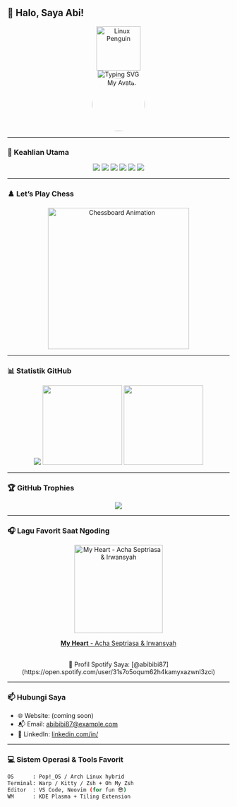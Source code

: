 ## 👋 Halo, Saya Abi!

<div align="center">
  <img src="https://raw.githubusercontent.com/saadeghi/saadeghi/main/tux.gif" width="100" alt="Linux Penguin" />
  <br>
  <img src="https://readme-typing-svg.demolab.com?font=Fira+Code&size=24&pause=1000&color=58A6FF&center=true&vCenter=true&width=600&lines=Halo%2C+Saya+Abi+Firmansyah!;Flutter+%7C+Laravel+%7C+NestJS+%7C+Next.js+%7C+Linux+Enthusiast;Always+learning%2C+always+building!🚀" alt="Typing SVG" />
  <br>
  <img src="https://avatars.githubusercontent.com/u/10568265?v=4" width="120" style="border-radius: 50%;" alt="My Avatar">
</div>

---

### 🧠 Keahlian Utama

<div align="center">
  <img src="https://img.shields.io/badge/Flutter-02569B?style=for-the-badge&logo=flutter&logoColor=white" />
  <img src="https://img.shields.io/badge/Dart-0175C2?style=for-the-badge&logo=dart&logoColor=white" />
  <img src="https://img.shields.io/badge/Laravel-FC494E?style=for-the-badge&logo=laravel&logoColor=white" />
  <img src="https://img.shields.io/badge/NestJS-E0234E?style=for-the-badge&logo=nestjs&logoColor=white" />
  <img src="https://img.shields.io/badge/Next.js-000000?style=for-the-badge&logo=nextdotjs&logoColor=white" />
  <img src="https://img.shields.io/badge/Linux-FCC624?style=for-the-badge&logo=linux&logoColor=black" />
</div>

---

### ♟️ Let’s Play Chess

<div align="center">
  <img src="https://github.com/ashutosh00710/github-readme-chess/blob/main/assets/chessboard.gif?raw=true" width="320" alt="Chessboard Animation" />
</div>

---

### 📊 Statistik GitHub

<div align="center">
  <img src="https://streak-stats.demolab.com?user=abibibi87&theme=tokyonight&hide_border=true&fire=DD2727&ring=4F8CC9&background=0D1117" />

  <img height="180em" src="https://github-readme-stats.vercel.app/api?username=abibibi87&show_icons=true&theme=tokyonight&hide_border=true&icon_color=ff5555&title_color=58a6ff" />

  <img height="180em" src="https://github-readme-stats.vercel.app/api/top-langs/?username=abibibi87&layout=compact&theme=tokyonight&hide_border=true&langs_count=8" />
</div>

---

### 🏆 GitHub Trophies

<div align="center">
  <img src="https://github-profile-trophy.vercel.app/?username=abibibi87&theme=darkhub&no-frame=true&no-bg=true&title=Commit,Issues,Repositories,PullRequest&margin-w=15&row=1" />
</div>

---

### 🎧 Lagu Favorit Saat Ngoding

<div align="center">
  <a href="https://open.spotify.com/track/27xvsEVJolDpEDy5PtD0hq?si=6546b34badfb4f5c" target="_blank">
    <img src="https://i.scdn.co/image/ab67616d00001e027ac2f1524d8262fcbcd0e406" width="200" alt="My Heart - Acha Septriasa & Irwansyah">
    <p><b>My Heart</b> - Acha Septriasa & Irwansyah</p>
  </a>
  <br>
  🔗 Profil Spotify Saya: [@abibibi87](https://open.spotify.com/user/31s7o5oqum62h4kamyxazwnl3zci)
</div>

---

### 📫 Hubungi Saya

- 🌐 Website: (coming soon)
- 📬 Email: abibibi87@example.com
- 💼 LinkedIn: [linkedin.com/in/](https://linkedin.com/in/)

---

### 💻 Sistem Operasi & Tools Favorit

```bash
OS      : Pop!_OS / Arch Linux hybrid
Terminal: Warp / Kitty / Zsh + Oh My Zsh
Editor  : VS Code, Neovim (for fun 😎)
WM      : KDE Plasma + Tiling Extension
